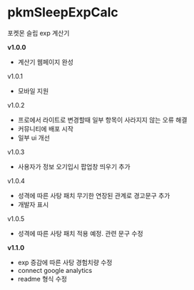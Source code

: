 # pkmSleepExpCalc
포켓몬 슬립 exp 계산기



**v1.0.0**
- 계산기 웹페이지 완성


v1.0.1
- 모바일 지원


v1.0.2
- 프로에서 라이트로 변경할때 일부 항목이 사라지지 않는 오류 해결
- 커뮤니티에 배포 시작
- 일부 ui 개선


v1.0.3
- 사용자가 정보 오기입시 팝업창 띄우기 추가

v1.0.4
- 성격에 따른 사탕 패치 무기한 연장된 관계로 경고문구 추가
- 개발자 표시

v1.0.5
- 성격에 따른 사탕 패치 적용 예정. 관련 문구 수정

**v1.1.0**
- exp 증감에 따른 사탕 경험치량 수정
- connect google analytics 
- readme 형식 수정